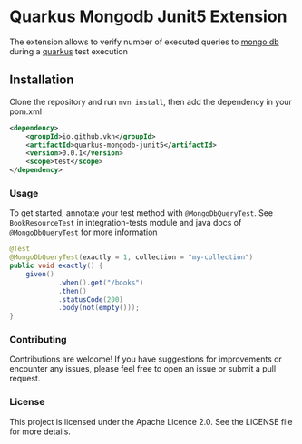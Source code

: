 # Quarkus Mongodb Junit5 Extension

The extension allows to verify number of executed queries to [mongo db](https://www.mongodb.com/) during 
a [quarkus](https://quarkus.io/) test execution 



## Installation

Clone the repository and run `mvn install`, then add the dependency in your pom.xml

```xml
<dependency>
    <groupId>io.github.vkn</groupId>
    <artifactId>quarkus-mongodb-junit5</artifactId>
    <version>0.0.1</version>
    <scope>test</scope>
</dependency>
```


### Usage
To get started, annotate your test method with `@MongoDbQueryTest`. See `BookResourceTest` in integration-tests module
and java docs of `@MongoDbQueryTest` for more information


```java
@Test
@MongoDbQueryTest(exactly = 1, collection = "my-collection")
public void exactly() {
    given()
            .when().get("/books")
            .then()
            .statusCode(200)
            .body(not(empty()));
}
```

### Contributing
Contributions are welcome! If you have suggestions for improvements or encounter any issues,
please feel free to open an issue or submit a pull request.

### License
This project is licensed under the Apache Licence 2.0. See the LICENSE file for more details.

